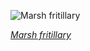 
![Marsh fritillary](https://upload.wikimedia.org/wikipedia/commons/thumb/0/06/Marsh_fritillaries_%28Euphydryas_aurinia%29_mating.jpg/525px-Marsh_fritillaries_%28Euphydryas_aurinia%29_mating.jpg)

*[Marsh fritillary](https://wikipedia.org/wiki/File:Marsh_fritillaries_(Euphydryas_aurinia)_mating.jpg)*
